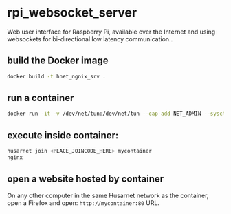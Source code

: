 # rpi_websocket_server
Web user interface for Raspberry Pi, available over the Internet and using websockets for bi-directional low latency communication..

## build the Docker image

```bash
docker build -t hnet_ngnix_srv .
```

## run a container

```bash
docker run -it -v /dev/net/tun:/dev/net/tun --cap-add NET_ADMIN --sysctl net.ipv6.conf.all.disable_ipv6=0 hnet_ngnix_srv
```

## execute inside container:

```bash
husarnet join <PLACE_JOINCODE_HERE> mycontainer
nginx
```

## open a website hosted by container

On any other computer in the same Husarnet network as the container, open a Firefox and open: `http://mycontainer:80` URL.